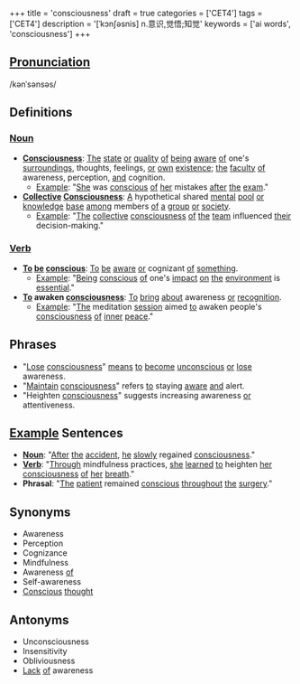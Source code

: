 +++
title = 'consciousness'
draft = true
categories = ['CET4']
tags = ['CET4']
description = '[ˈkɔn∫əsnis] n.意识,觉悟;知觉'
keywords = ['ai words', 'consciousness']
+++

## [Pronunciation](/post/pronunciation/)
/kənˈsənsəs/

## Definitions
### [Noun](/post/noun/)
- **[Consciousness](/post/consciousness/)**: [The](/post/the/) [state](/post/state/) [or](/post/or/) [quality](/post/quality/) [of](/post/of/) [being](/post/being/) [aware](/post/aware/) [of](/post/of/) one's [surroundings](/post/surroundings/), thoughts, feelings, [or](/post/or/) [own](/post/own/) [existence](/post/existence/); [the](/post/the/) [faculty](/post/faculty/) [of](/post/of/) awareness, perception, [and](/post/and/) cognition.
   - [Example](/post/example/): "[She](/post/she/) was [conscious](/post/conscious/) [of](/post/of/) [her](/post/her/) mistakes [after](/post/after/) [the](/post/the/) [exam](/post/exam/)."
- **[Collective](/post/collective/) [Consciousness](/post/consciousness/)**: [A](/post/a/) hypothetical shared [mental](/post/mental/) [pool](/post/pool/) [or](/post/or/) [knowledge](/post/knowledge/) [base](/post/base/) [among](/post/among/) members [of](/post/of/) [a](/post/a/) [group](/post/group/) [or](/post/or/) [society](/post/society/).
   - [Example](/post/example/): "[The](/post/the/) [collective](/post/collective/) [consciousness](/post/consciousness/) [of](/post/of/) [the](/post/the/) [team](/post/team/) influenced [their](/post/their/) decision-making."

### [Verb](/post/verb/)
- **[To](/post/to/) [be](/post/be/) [conscious](/post/conscious/)**: [To](/post/to/) [be](/post/be/) [aware](/post/aware/) [or](/post/or/) cognizant [of](/post/of/) [something](/post/something/).
   - [Example](/post/example/): "[Being](/post/being/) [conscious](/post/conscious/) [of](/post/of/) one's [impact](/post/impact/) [on](/post/on/) [the](/post/the/) [environment](/post/environment/) is [essential](/post/essential/)."
- **[To](/post/to/) awaken [consciousness](/post/consciousness/)**: [To](/post/to/) [bring](/post/bring/) [about](/post/about/) awareness [or](/post/or/) [recognition](/post/recognition/).
   - [Example](/post/example/): "[The](/post/the/) meditation [session](/post/session/) aimed [to](/post/to/) awaken people's [consciousness](/post/consciousness/) [of](/post/of/) [inner](/post/inner/) [peace](/post/peace/)."

## Phrases
- "[Lose](/post/lose/) [consciousness](/post/consciousness/)" [means](/post/means/) [to](/post/to/) [become](/post/become/) [unconscious](/post/unconscious/) [or](/post/or/) [lose](/post/lose/) awareness.
- "[Maintain](/post/maintain/) [consciousness](/post/consciousness/)" refers [to](/post/to/) staying [aware](/post/aware/) [and](/post/and/) alert.
- "Heighten [consciousness](/post/consciousness/)" suggests increasing awareness [or](/post/or/) attentiveness.

## [Example](/post/example/) Sentences
- **[Noun](/post/noun/)**: "[After](/post/after/) [the](/post/the/) [accident](/post/accident/), [he](/post/he/) [slowly](/post/slowly/) regained [consciousness](/post/consciousness/)."
- **[Verb](/post/verb/)**: "[Through](/post/through/) mindfulness practices, [she](/post/she/) [learned](/post/learned/) [to](/post/to/) heighten [her](/post/her/) [consciousness](/post/consciousness/) [of](/post/of/) [her](/post/her/) [breath](/post/breath/)."
- **Phrasal**: "[The](/post/the/) [patient](/post/patient/) remained [conscious](/post/conscious/) [throughout](/post/throughout/) [the](/post/the/) [surgery](/post/surgery/)."

## Synonyms
- Awareness
- Perception
- Cognizance
- Mindfulness
- Awareness [of](/post/of/)
- Self-awareness
- [Conscious](/post/conscious/) [thought](/post/thought/)

## Antonyms
- Unconsciousness
- Insensitivity
- Obliviousness
- [Lack](/post/lack/) [of](/post/of/) awareness
